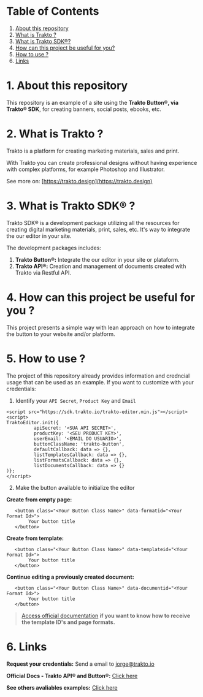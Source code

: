 # Table of Contents
1. [About this repository](#about_repo)
2. [What is Trakto ?](#about_trakto)
3. [What is Trakto SDK®?](#about_trakto_sdk)
4. [How can this project be useful for you?](#useful)
5. [How to use ?](#howto)
5. [Links](#links)

<div id='about_repo'/>

# 1. About this repository

This repository is an example of a site using the **Trakto Button®, via Trakto® SDK**, for creating banners, social posts, ebooks, etc.

<div id='about_trakto'/>

# 2. What is Trakto ?


Trakto is a platform for creating marketing materials, sales and print. 

With Trakto you can create professional designs without having experience with complex platforms, for example Photoshop and Illustrator.

See more on: [https://trakto.design](https://trakto.design)

<div id='about_trakto_sdk'/>

# 3. What is Trakto SDK® ?


Trakto SDK® is a development package utilizing all the resources for creating digital marketing materials, print, sales, etc. It's way to integrate the our editor in your site.

The development packages includes:

1. **Trakto Button®:** Integrate the our editor in your site or plataform.
2. **Trakto API®:** Creation and management of documents created with Trakto via Restful API.

<div id='useful'/>

# 4. How can this project be useful for you ?

This project presents a simple way with lean approach on how to integrate the button to your website and/or platform.

<div id='howto'/>

# 5. How to use ?

The project of this repository already provides information and credncial usage that can be used as an example.
If you want to customize with your credentials:

1. Identify your `API Secret`, `Product Key` and `Email`

```
<script src="https://sdk.trakto.io/trakto-editor.min.js"></script>
<script>
TraktoEditor.init({
          apiSecret: '<SUA API SECRET>',
          productKey: '<SEU PRODUCT KEY>',
          userEmail: '<EMAIL DO USUARIO>',
          buttonClassName: 'trakto-button',
          defaultCallback: data => {},
          listTemplatesCallback: data => {},
          listFormatsCallback: data => {},
          listDocumentsCallback: data => {}
)};
</script>
```

2. Make the button available to initialize the editor

**Create from empty page:**
```
   <button class="<Your Button Class Name>" data-formatid="<Your Format Id>"> 
        Your button title 
   </button>
```
**Create from template:**
```
   <button class="<Your Button Class Name>" data-templateid="<Your Format Id>"> 
        Your button title 
   </button>
```
**Continue editing a previously created document:**
```
   <button class="<Your Button Class Name>" data-documentid="<Your Format Id>"> 
        Your button title 
   </button>
```

<div id='links'/>

> [Access official documentation](https://traktoapi.docs.apiary.io) **if you want to know how to receive the template ID's and page formats.**

# 6. Links

**Request your credentials:** Send a email to jorge@trakto.io

**Official Docs - Trakto API® and Button®:** [Click here](https://traktoapi.docs.apiary.io)

**See others avaliables examples:** [Click here](https://trakto.design)
